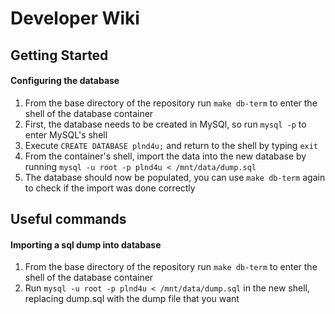 # Developer Wiki

## Getting Started

#### Configuring the database
1. From the base directory of the repository run `make db-term` to enter the shell of the database container
2. First, the database needs to be created in MySQl, so run `mysql -p` to enter MySQL's shell
3. Execute `CREATE DATABASE plnd4u;` and return to the shell by typing `exit`
4. From the container's shell, import the data into the new database by running `mysql -u root -p plnd4u < /mnt/data/dump.sql`
5. The database should now be populated, you can use `make db-term` again to check if the import was done correctly

## Useful commands

#### Importing a sql dump into database

1. From the base directory of the repository run `make db-term` to enter the shell of the database container
2. Run `mysql -u root -p plnd4u < /mnt/data/dump.sql` in the new shell, replacing dump.sql with the dump file that you want
